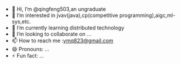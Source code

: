 - 👋 Hi, I’m @qingfeng503,an ungraduate
- 👀 I’m interested in jvav(java),cp(competitive programming),aigc,ml-sys,etc.
- 🌱 I’m currently learning distributed technology
- 💞️ I’m looking to collaborate on ...
- 📫 How to reach me :ymq823@gmail.com
- 😄 Pronouns: ...
- ⚡ Fun fact: ...

<!---
qingfeng503/qingfeng503 is a ✨ special ✨ repository because its `README.md` (this file) appears on your GitHub profile.
You can click the Preview link to take a look at your changes.
--->
